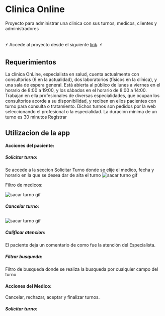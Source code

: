# Clinica Online

Proyecto para administrar una clinica con sus turnos, medicos, clientes y administradores
###### 
⚡ Accede al proyecto desde el siguiente [link](https://clinicaonlinelabo4.herokuapp.com/). ⚡
## Requerimientos

La clínica OnLine, especialista en salud, cuenta actualmente con consultorios (6 en la actualidad),
dos laboratorios (físicos en la clínica), y una sala de espera general. Está abierta al público de lunes a
viernes en el horario de 8:00 a 19:00, y los sábados en el horario de 8:00 a 14:00.
Trabajan en ella profesionales de diversas especialidades, que ocupan los consultorios acorde a su
disponibilidad, y reciben en ellos pacientes con turno para consulta o tratamiento. Dichos turnos son
pedidos por la web seleccionando el profesional o la especialidad. La duración mínima de un turno es
30 minutos
Registrar

## Utilizacion de la app
#### Acciones del paciente:
##### Solicitar turno:
Se accede a la seccion Solicitar Turno donde se elije el medico, fecha y horario en la que se desea dar de alta el turno
![sacar turno gif](https://firebasestorage.googleapis.com/v0/b/clinicaonline-72cfa.appspot.com/o/gifReadme%2Fezgif.com-gif-maker.gif?alt=media&token=9f96d915-d21b-40d8-afa5-7a1e7320c50f)

Filtro de medicos:

![sacar turno gif](https://firebasestorage.googleapis.com/v0/b/clinicaonline-72cfa.appspot.com/o/gifReadme%2Ffiltromedico.gif?alt=media&token=148e65ab-8a68-417e-845d-2efbd3422025)

##### Cancelar turno:
##

![sacar turno gif](https://firebasestorage.googleapis.com/v0/b/clinicaonline-72cfa.appspot.com/o/gifReadme%2FcancelarTurnoPaciente.gif?alt=media&token=618949cc-930a-492e-a8fe-81b130cae271)

##### Calificar atencion:
El paciente deja un comentario de como fue la atención del Especialista.


##### Filtrar busqueda:
Filtro de busqueda donde se realiza la busqueda por cualquier campo del turno

#### Acciones del Medico:

Cancelar, rechazar, aceptar y finalizar turnos.

##### Solicitar turno:
